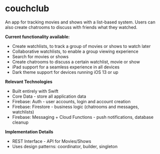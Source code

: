 # couchclub

An app for tracking movies and shows with a list-based system. Users can also create chatrooms to discuss with friends what they watched.

**Current functionality available:**
* Create watchlists, to track a group of movies or shows to watch later
* Collaborative watchlists, to enable a group viewing experience
* Search for movies or shows
* Create chatrooms to discuss a certain watchlist, movie or show
* iPad support for a seamless experience in all devices
* Dark theme support for devices running iOS 13 or up

**Relevant Technologies**
* Built entirely with Swift
* Core Data - store all application data
* Firebase: Auth - user accounts, login and account creation
* Firebase: Firestore - business logic (chatrooms and messages, watchlists)
* Firebase: Messaging + Cloud Functions - push notifications, database cleanup


**Implementation Details**
* REST Interface - API for Movies/Shows
* Uses design patterns: coordinator, builder, singleton